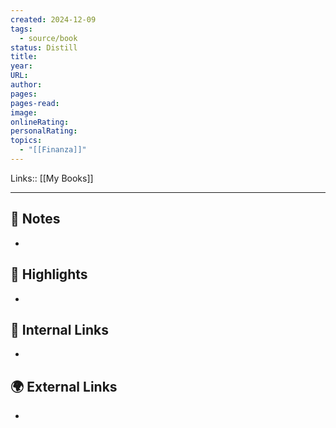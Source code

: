 ```yaml
---
created: 2024-12-09
tags:
  - source/book
status: Distill
title: 
year: 
URL: 
author: 
pages: 
pages-read: 
image: 
onlineRating: 
personalRating: 
topics:
  - "[[Finanza]]"
---
```

Links:: [[My Books]]

---
## 📝 Notes

- 




## 🌟 Highlights 

- 





## 🔗 Internal Links

- 

## 🌍 External Links

- 
